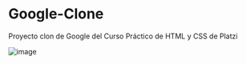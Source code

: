 # Google-Clone
Proyecto clon de Google del Curso Práctico de HTML y CSS de Platzi

![image](https://user-images.githubusercontent.com/60717025/149977335-1c6d6545-df8a-4f0f-bf3d-c38ce0f7ed7e.png)
